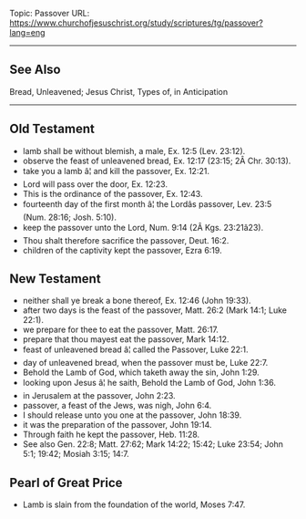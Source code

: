Topic: Passover
URL: https://www.churchofjesuschrist.org/study/scriptures/tg/passover?lang=eng

---

## See Also

Bread, Unleavened; Jesus Christ, Types of, in Anticipation

---

## Old Testament

- lamb shall be without blemish, a male, Ex. 12:5 (Lev. 23:12).
- observe the feast of unleavened bread, Ex. 12:17 (23:15; 2Â Chr. 30:13).
- take you a lamb â¦ and kill the passover, Ex. 12:21.
- Lord will pass over the door, Ex. 12:23.
- This is the ordinance of the passover, Ex. 12:43.
- fourteenth day of the first month â¦ the Lordâs passover, Lev. 23:5 (Num. 28:16; Josh. 5:10).
- keep the passover unto the Lord, Num. 9:14 (2Â Kgs. 23:21â23).
- Thou shalt therefore sacrifice the passover, Deut. 16:2.
- children of the captivity kept the passover, Ezra 6:19.

## New Testament

- neither shall ye break a bone thereof, Ex. 12:46 (John 19:33).
- after two days is the feast of the passover, Matt. 26:2 (Mark 14:1; Luke 22:1).
- we prepare for thee to eat the passover, Matt. 26:17.
- prepare that thou mayest eat the passover, Mark 14:12.
- feast of unleavened bread â¦ called the Passover, Luke 22:1.
- day of unleavened bread, when the passover must be, Luke 22:7.
- Behold the Lamb of God, which taketh away the sin, John 1:29.
- looking upon Jesus â¦ he saith, Behold the Lamb of God, John 1:36.
- in Jerusalem at the passover, John 2:23.
- passover, a feast of the Jews, was nigh, John 6:4.
- I should release unto you one at the passover, John 18:39.
- it was the preparation of the passover, John 19:14.
- Through faith he kept the passover, Heb. 11:28.
- See also Gen. 22:8; Matt. 27:62; Mark 14:22; 15:42; Luke 23:54; John 5:1; 19:42; Mosiah 3:15; 14:7.

## Pearl of Great Price

- Lamb is slain from the foundation of the world, Moses 7:47.

